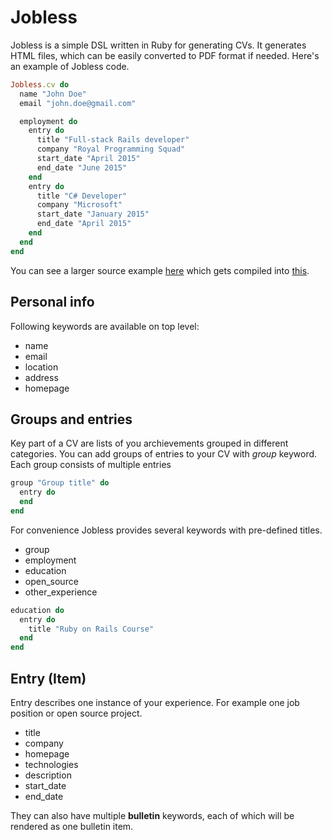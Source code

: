 # Jobless
Jobless is a simple DSL written in Ruby for generating CVs.
It generates HTML files, which can be easily converted to PDF format if needed.
Here's an example of Jobless code.

```ruby
Jobless.cv do
  name "John Doe"
  email "john.doe@gmail.com"

  employment do
    entry do
      title "Full-stack Rails developer"
      company "Royal Programming Squad"
      start_date "April 2015"
      end_date "June 2015"
    end
    entry do
      title "C# Developer"
      company "Microsoft"
      start_date "January 2015"
      end_date "April 2015"
    end
  end
end
```

You can see a larger source example [here](https://github.com/dabrorius/jobless/blob/master/example.rb) which gets compiled into [this](http://dabrorius.github.io/cv.html).

## Personal info
Following keywords are available on top level:
* name
* email
* location
* address
* homepage

## Groups and entries
Key part of a CV are lists of you archievements grouped in different categories.
You can add groups of entries to your CV with _group_ keyword. Each group consists
of multiple entries

```ruby
group "Group title" do
  entry do
  end
end
```

For convenience Jobless provides several keywords with pre-defined titles.
* group
* employment
* education
* open_source
* other_experience

```ruby
education do
  entry do
    title "Ruby on Rails Course"
  end
end
```

## Entry (Item)
Entry describes one instance of your experience. For example one job position or
open source project.

* title
* company
* homepage
* technologies
* description
* start_date
* end_date

They can also have multiple __bulletin__ keywords, each of which will be rendered
as one bulletin item.






